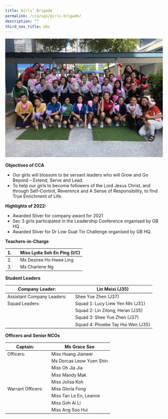 ```yaml
---
title: Girls’ Brigade
permalink: /cca/ugs/girls-brigade/
description: ""
third_nav_title: UGs
---
```

![](/images/Feb-Valentine-Special-1024x768.jpg)



**Objectives of CCA**

*   Our girls will blossom to be servant leaders who will Grow and Go Beyond – Extend, Serve and Lead.
*   To help our girls to become followers of the Lord Jesus Christ, and through Self-Control, Reverence and A Sense of Responsibility, to find True Enrichment of Life.

**Highlights of 2022:**

*   Awarded Sliver for company award for 2021
*   Sec 3 girls participated in the Leadership Conference organised by GB HQ
*   Awarded Sliver for Dr Low Guat Tin Challenge organised by GB HQ.






**Teachers-in-Charge**

| 1. |  | Miss Lydia Soh En Ping (I/C) |
| -------- | -------- | -------- |
| 2.     |      | Ms Desiree Ho Hwee Ling     |
| 3.     |      | Ms Charlene Ng    |


**Student Leaders**

| Company Leader: |  | Lin Meixi (J35) |
| -------- | -------- | -------- |
|Assistant Company Leaders:    |      | Shee Yue Zhen (J37)     |
|  Squad Leaders:    |      |  Squad 1: Lucy Liew Yen Nhi (J31)   |
|      |      |  Squad 2: Lin Zitong, Heran (J35)   |
|      |      |  Squad 3: Shee Yue Zhen (J37)    |	
|      |      |  Squad 4: Phoebe Tay Hui Wen (J35)    |

**Officers and Senior NCOs**

| Captain: |  | Ms Grace See |
| -------- | -------- | -------- |
|  Officers:      |      | Miss Huang Jianwei     |
|      |      | Ms Dorcas Leow Yuen Shin     |
|      |      | Miss Oh Jia Jia     |
|      |      | Miss Mandy Mak     |
|      |      | Miss Jolisa Koh     |
| Warrant Officers:     |      | Miss Gloria Fong     |
|      |      | Miss Tan Le En, Leanne    |
|      |      | Miss Goh Ai Li    |
|      |      | Miss Ang Soo Hui     |